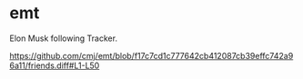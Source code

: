 # emt
Elon Musk following Tracker.

https://github.com/cmj/emt/blob/f17c7cd1c777642cb412087cb39effc742a96a11/friends.diff#L1-L50
